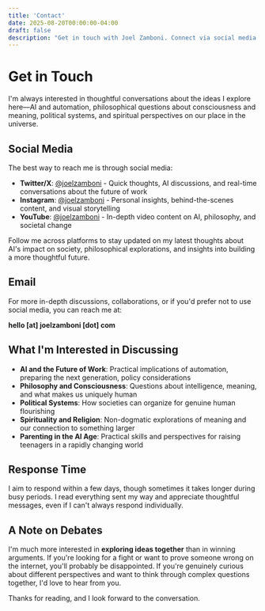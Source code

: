 ```yaml
---
title: 'Contact'
date: 2025-08-20T00:00:00-04:00
draft: false
description: "Get in touch with Joel Zamboni. Connect via social media or email for discussions about AI, philosophy, politics, and the future of human flourishing."
---
```


# Get in Touch

I'm always interested in thoughtful conversations about the ideas I explore here—AI and automation, philosophical questions about consciousness and meaning, political systems, and spiritual perspectives on our place in the universe.

## Social Media

The best way to reach me is through social media:

- **Twitter/X**: [@joelzamboni](https://twitter.com/joelzamboni) - Quick thoughts, AI discussions, and real-time conversations about the future of work
- **Instagram**: [@joelzamboni](https://www.instagram.com/joelzamboni/) - Personal insights, behind-the-scenes content, and visual storytelling
- **YouTube**: [@joelzamboni](https://www.youtube.com/@joelzamboni) - In-depth video content on AI, philosophy, and societal change

Follow me across platforms to stay updated on my latest thoughts about AI's impact on society, philosophical explorations, and insights into building a more thoughtful future.

## Email

For more in-depth discussions, collaborations, or if you'd prefer not to use social media, you can reach me at:

**hello [at] joelzamboni [dot] com**

## What I'm Interested in Discussing

- **AI and the Future of Work**: Practical implications of automation, preparing the next generation, policy considerations
- **Philosophy and Consciousness**: Questions about intelligence, meaning, and what makes us uniquely human
- **Political Systems**: How societies can organize for genuine human flourishing
- **Spirituality and Religion**: Non-dogmatic explorations of meaning and our connection to something larger
- **Parenting in the AI Age**: Practical skills and perspectives for raising teenagers in a rapidly changing world

## Response Time

I aim to respond within a few days, though sometimes it takes longer during busy periods. I read everything sent my way and appreciate thoughtful messages, even if I can't always respond individually.

## A Note on Debates

I'm much more interested in **exploring ideas together** than in winning arguments. If you're looking for a fight or want to prove someone wrong on the internet, you'll probably be disappointed. If you're genuinely curious about different perspectives and want to think through complex questions together, I'd love to hear from you.

Thanks for reading, and I look forward to the conversation.